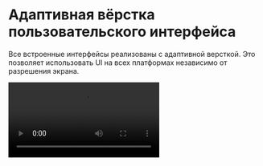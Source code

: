 # Адаптивная вёрстка пользовательского интерфейса

Все встроенные интерфейсы реализованы с адаптивной версткой. Это позволяет использовать UI на всех платформах независимо от разрешения экрана.

![](https://i.gyazo.com/46ffa1b43c60a09dfb4c573200e37463.mp4)
